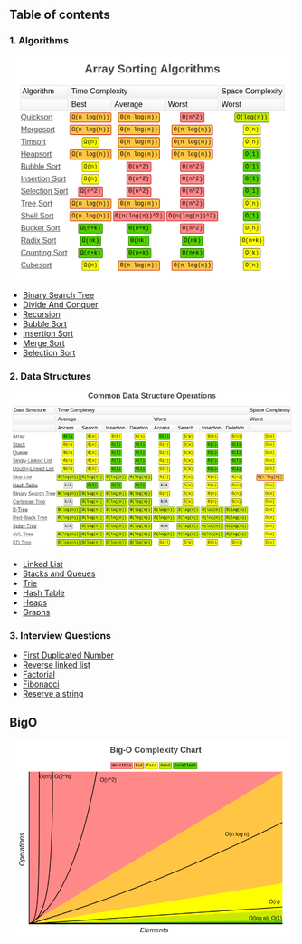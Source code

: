 ## Table of contents
### 1. Algorithms
![](array_sorting_algorithms.png)
- [Binary Search Tree](Algorithms/Binary%20Search%20Tree)
- [Divide And Conquer](Algorithms/Divide%20and%20Conquer)
- [Recursion](Algorithms/Recursion)
- [Bubble Sort](Algorithms/Sorting/Bubble%20Sort)
- [Insertion Sort](Algorithms/Sorting/Insertion%20Sort)
- [Merge Sort](Algorithms/Sorting/Merge%20Sort)
- [Selection Sort](Algorithms/Sorting/Selection%20Sort)
### 2. Data Structures
![](common_data_structures.png)
- [Linked List](Data%20Structures/Linked%20List)
- [Stacks and Queues](Data%20Structures/Stacks%20and%20Queues)
- [Trie](Data%20Structures/Trie)
- [Hash Table](Data%20Structures/Hash%20Table)
- [Heaps](Data%20Structures/Heaps)
- [Graphs](Data%20Structures/Graphs)
### 3. Interview Questions
- [First Duplicated Number](Interview%20Questions/Question%201%20-%20First%20Duplicated%20Number)
- [Reverse linked list](Interview%20Questions/Question%202%20-%20Reverse%20linked%20list)
- [Factorial](Interview%20Questions/Question%203%20-%20Factorial)
- [Fibonacci](Interview%20Questions/Question%204%20-%20Fibonacci)
- [Reserve a string](Interview%20Questions/Question%202%20-%20Reverse%20linked%20list)

## BigO
![](bigo.png)
